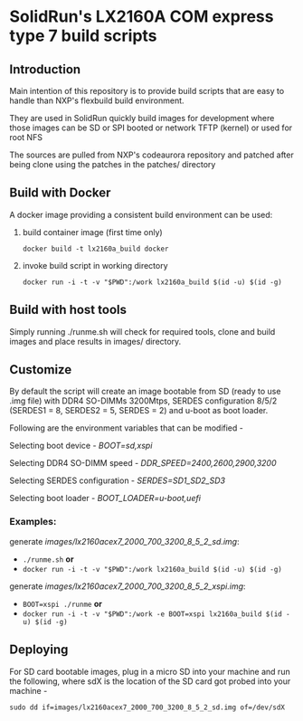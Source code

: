# SolidRun's LX2160A COM express type 7 build scripts

## Introduction
Main intention of this repository is to provide build scripts that are easy to handle than NXP's flexbuild build environment.

They are used in SolidRun quickly build images for development where those images can be SD or SPI booted or network TFTP (kernel) or used for root NFS

The sources are pulled from NXP's codeaurora repository and patched after being clone using the patches in the patches/ directory

## Build with Docker
A docker image providing a consistent build environment can be used:

1. build container image (first time only)
   ```
   docker build -t lx2160a_build docker
   ```
2. invoke build script in working directory
   ```
   docker run -i -t -v "$PWD":/work lx2160a_build $(id -u) $(id -g)
   ```

## Build with host tools
Simply running ./runme.sh will check for required tools, clone and build images and place results in images/ directory.

## Customize
By default the script will create an image bootable from SD (ready to use .img file) with DDR4 SO-DIMMs 3200Mtps, SERDES configuration 8/5/2 (SERDES1 = 8, SERDES2 = 5, SERDES = 2) and u-boot as boot loader.

Following are the environment variables that can be modified -

Selecting boot device - *BOOT=sd,xspi*

Selecting DDR4 SO-DIMM speed - *DDR_SPEED=2400,2600,2900,3200*

Selecting SERDES configuration - *SERDES=SD1_SD2_SD3*

Selecting boot loader - *BOOT_LOADER=u-boot,uefi*


### Examples:
generate *images/lx2160acex7_2000_700_3200_8_5_2_sd.img*:
- `./runme.sh` **or**
- `docker run -i -t -v "$PWD":/work lx2160a_build $(id -u) $(id -g)`

generate *images/lx2160acex7_2000_700_3200_8_5_2_xspi.img*:
- `BOOT=xspi ./runme` **or**
- `docker run -i -t -v "$PWD":/work -e BOOT=xspi lx2160a_build $(id -u) $(id -g)`

## Deploying
For SD card bootable images, plug in a micro SD into your machine and run the following, where sdX is the location of the SD card got probed into your machine -

`sudo dd if=images/lx2160acex7_2000_700_3200_8_5_2_sd.img of=/dev/sdX`
